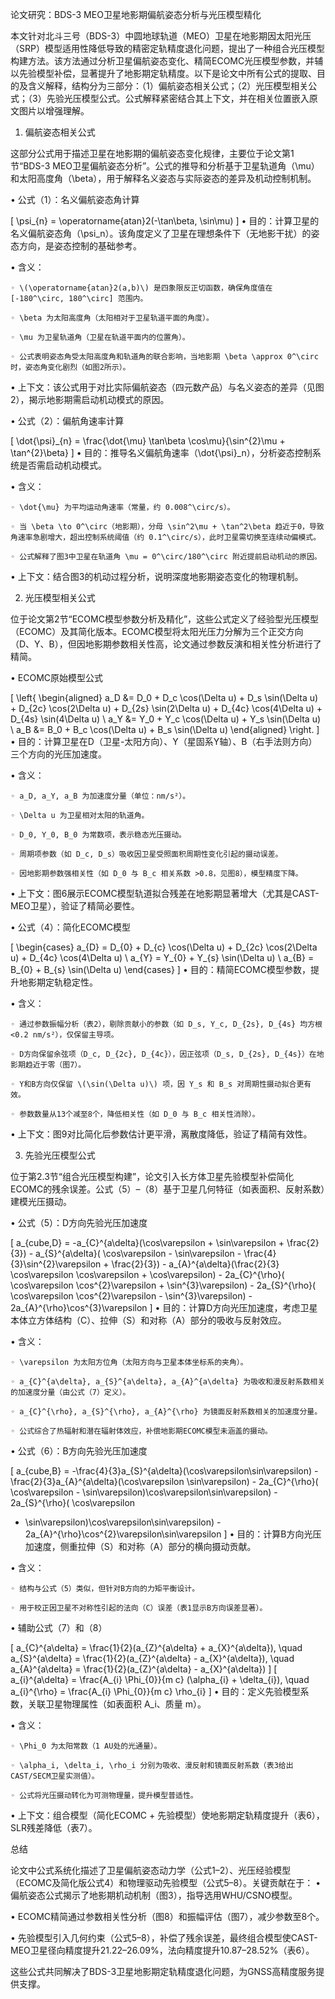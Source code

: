 论文研究：BDS-3 MEO卫星地影期偏航姿态分析与光压模型精化

本文针对北斗三号（BDS-3）中圆地球轨道（MEO）卫星在地影期因太阳光压（SRP）模型适用性降低导致的精密定轨精度退化问题，提出了一种组合光压模型构建方法。该方法通过分析卫星偏航姿态变化、精简ECOMC光压模型参数，并辅以先验模型补偿，显著提升了地影期定轨精度。以下是论文中所有公式的提取、目的及含义解释，结构分为三部分：（1）偏航姿态相关公式；（2）光压模型相关公式；（3）先验光压模型公式。公式解释紧密结合其上下文，并在相关位置嵌入原文图片以增强理解。

1. 偏航姿态相关公式

这部分公式用于描述卫星在地影期的偏航姿态变化规律，主要位于论文第1节“BDS-3 MEO卫星偏航姿态分析”。公式的推导和分析基于卫星轨道角（\mu）和太阳高度角（\beta），用于解释名义姿态与实际姿态的差异及机动控制机制。

• 公式（1）：名义偏航姿态角计算  

  \[
  \psi_{n} = \operatorname{atan}2(-\tan\beta, \sin\mu)
  \]
  • 目的：计算卫星的名义偏航姿态角（\psi_n）。该角度定义了卫星在理想条件下（无地影干扰）的姿态方向，是姿态控制的基础参考。  

  • 含义：  

    ◦ \(\operatorname{atan}2(a,b)\) 是四象限反正切函数，确保角度值在 [-180^\circ, 180^\circ] 范围内。  

    ◦ \beta 为太阳高度角（太阳相对于卫星轨道平面的角度）。  

    ◦ \mu 为卫星轨道角（卫星在轨道平面内的位置角）。  

    ◦ 公式表明姿态角受太阳高度角和轨道角的联合影响，当地影期 \beta \approx 0^\circ 时，姿态角变化剧烈（如图2所示）。  

  • 上下文：该公式用于对比实际偏航姿态（四元数产品）与名义姿态的差异（见图2），揭示地影期需启动机动模式的原因。

  

• 公式（2）：偏航角速率计算  

  \[
  \dot{\psi}_{n} = \frac{\dot{\mu} \tan\beta \cos\mu}{\sin^{2}\mu + \tan^{2}\beta}
  \]
  • 目的：推导名义偏航角速率（\dot{\psi}_n），分析姿态控制系统是否需启动机动模式。  

  • 含义：  

    ◦ \dot{\mu} 为平均运动角速率（常量，约 0.008^\circ/s）。  

    ◦ 当 \beta \to 0^\circ（地影期），分母 \sin^2\mu + \tan^2\beta 趋近于0，导致角速率急剧增大，超出控制系统阈值（约 0.1^\circ/s），此时卫星需切换至连续动偏模式。  

    ◦ 公式解释了图3中卫星在轨道角 \mu = 0^\circ/180^\circ 附近提前启动机动的原因。  

  • 上下文：结合图3的机动过程分析，说明深度地影期姿态变化的物理机制。

  

2. 光压模型相关公式

位于论文第2节“ECOMC模型参数分析及精化”，这些公式定义了经验型光压模型（ECOMC）及其简化版本。ECOMC模型将太阳光压力分解为三个正交方向（D、Y、B），但因地影期参数相关性高，论文通过参数反演和相关性分析进行了精简。

• ECOMC原始模型公式  

  \[
  \left\{
  \begin{aligned}
  a_D &= D_0 + D_c \cos(\Delta u) + D_s \sin(\Delta u) + D_{2c} \cos(2\Delta u) + D_{2s} \sin(2\Delta u) + D_{4c} \cos(4\Delta u) + D_{4s} \sin(4\Delta u) \\
  a_Y &= Y_0 + Y_c \cos(\Delta u) + Y_s \sin(\Delta u) \\
  a_B &= B_0 + B_c \cos(\Delta u) + B_s \sin(\Delta u)
  \end{aligned}
  \right.
  \]
  • 目的：计算卫星在D（卫星-太阳方向）、Y（星固系Y轴）、B（右手法则方向）三个方向的光压加速度。  

  • 含义：  

    ◦ a_D, a_Y, a_B 为加速度分量（单位：nm/s²）。  

    ◦ \Delta u 为卫星相对太阳的轨道角。  

    ◦ D_0, Y_0, B_0 为常数项，表示稳态光压摄动。  

    ◦ 周期项参数（如 D_c, D_s）吸收因卫星受照面积周期性变化引起的摄动误差。  

    ◦ 因地影期参数强相关性（如 D_0 与 B_c 相关系数 >0.8，见图8），模型精度下降。  

  • 上下文：图6展示ECOMC模型轨道拟合残差在地影期显著增大（尤其是CAST-MEO卫星），验证了精简必要性。

  
  

• 公式（4）：简化ECOMC模型  

  \[
  \begin{cases}
  a_{D} = D_{0} + D_{c} \cos(\Delta u) + D_{2c} \cos(2\Delta u) + D_{4c} \cos(4\Delta u) \\
  a_{Y} = Y_{0} + Y_{s} \sin(\Delta u) \\
  a_{B} = B_{0} + B_{s} \sin(\Delta u)
  \end{cases}
  \]
  • 目的：精简ECOMC模型参数，提升地影期定轨稳定性。  

  • 含义：  

    ◦ 通过参数振幅分析（表2），剔除贡献小的参数（如 D_s, Y_c, D_{2s}, D_{4s} 均方根 <0.2 nm/s²），仅保留主导项。  

    ◦ D方向保留余弦项（D_c, D_{2c}, D_{4c}），因正弦项（D_s, D_{2s}, D_{4s}）在地影期趋近于零（图7）。  

    ◦ Y和B方向仅保留 \(\sin(\Delta u)\) 项，因 Y_s 和 B_s 对周期性摄动拟合更有效。  

    ◦ 参数数量从13个减至8个，降低相关性（如 D_0 与 B_c 相关性消除）。  

  • 上下文：图9对比简化后参数估计更平滑，离散度降低，验证了精简有效性。

  
  

3. 先验光压模型公式

位于第2.3节“组合光压模型构建”，论文引入长方体卫星先验模型补偿简化ECOMC的残余误差。公式（5）–（8）基于卫星几何特征（如表面积、反射系数）建模光压摄动。

• 公式（5）：D方向先验光压加速度  

  \[
  a_{cube,D} = -a_{C}^{a\delta}(\cos\varepsilon + \sin\varepsilon + \frac{2}{3}) - a_{S}^{a\delta}( \cos\varepsilon - \sin\varepsilon - \frac{4}{3}\sin^{2}\varepsilon + \frac{2}{3}) - a_{A}^{a\delta}(\frac{2}{3} \cos\varepsilon \cos\varepsilon + \cos\varepsilon) - 2a_{C}^{\rho}( \cos\varepsilon \cos^{2}\varepsilon + \sin^{3}\varepsilon) - 2a_{S}^{\rho}( \cos\varepsilon
\cos^{2}\varepsilon - \sin^{3}\varepsilon) - 2a_{A}^{\rho}\cos^{3}\varepsilon
  \]
  • 目的：计算D方向光压加速度，考虑卫星本体立方体结构（C）、拉伸（S）和对称（A）部分的吸收与反射效应。  

  • 含义：  

    ◦ \varepsilon 为太阳方位角（太阳方向与卫星本体坐标系的夹角）。  

    ◦ a_{C}^{a\delta}, a_{S}^{a\delta}, a_{A}^{a\delta} 为吸收和漫反射系数相关的加速度分量（由公式（7）定义）。  

    ◦ a_{C}^{\rho}, a_{S}^{\rho}, a_{A}^{\rho} 为镜面反射系数相关的加速度分量。  

    ◦ 公式综合了热辐射和潜在辐射体效应，补偿地影期ECOMC模型未涵盖的摄动。  

• 公式（6）：B方向先验光压加速度  

  \[
  a_{cube,B} = -\frac{4}{3}a_{S}^{a\delta}(\cos\varepsilon\sin\varepsilon) - \frac{2}{3}a_{A}^{a\delta}(\cos\varepsilon \sin\varepsilon) - 2a_{C}^{\rho}( \cos\varepsilon - \sin\varepsilon)\cos\varepsilon\sin\varepsilon) - 2a_{S}^{\rho}( \cos\varepsilon
 + \sin\varepsilon)\cos\varepsilon\sin\varepsilon) - 2a_{A}^{\rho}\cos^{2}\varepsilon\sin\varepsilon
  \]
  • 目的：计算B方向光压加速度，侧重拉伸（S）和对称（A）部分的横向摄动贡献。  

  • 含义：  

    ◦ 结构与公式（5）类似，但针对B方向的力矩平衡设计。  

    ◦ 用于校正因卫星不对称性引起的法向（C）误差（表1显示B方向误差显著）。  

• 辅助公式（7）和（8）  

  \[
  a_{C}^{a\delta} = \frac{1}{2}(a_{Z}^{a\delta} + a_{X}^{a\delta}), \quad a_{S}^{a\delta} = \frac{1}{2}(a_{Z}^{a\delta} - a_{X}^{a\delta}), \quad a_{A}^{a\delta} = \frac{1}{2}(a_{Z}^{a\delta} - a_{X}^{a\delta})
  \]
  \[
  a_{i}^{a\delta} = \frac{A_{i} \Phi_{0}}{m c} (\alpha_{i} + \delta_{i}), \quad a_{i}^{\rho} = \frac{A_{i} \Phi_{0}}{m c} \rho_{i}
  \]
  • 目的：定义先验模型系数，关联卫星物理属性（如表面积 A_i、质量 m）。  

  • 含义：  

    ◦ \Phi_0 为太阳常数（1 AU处的光通量）。  

    ◦ \alpha_i, \delta_i, \rho_i 分别为吸收、漫反射和镜面反射系数（表3给出CAST/SECM卫星实测值）。  

    ◦ 公式将光压摄动转化为可测物理量，提升模型普适性。  

  • 上下文：组合模型（简化ECOMC + 先验模型）使地影期定轨精度提升（表6），SLR残差降低（表7）。

总结

论文中公式系统化描述了卫星偏航姿态动力学（公式1–2）、光压经验模型（ECOMC及简化版公式4）和物理驱动先验模型（公式5–8）。关键贡献在于：
• 偏航姿态公式揭示了地影期机动机制（图3），指导选用WHU/CSNO模型。

• ECOMC精简通过参数相关性分析（图8）和振幅评估（图7），减少参数至8个。

• 先验模型引入几何约束（公式5–8），补偿了残余误差，最终组合模型使CAST-MEO卫星径向精度提升21.22–26.09%，法向精度提升10.87–28.52%（表6）。

这些公式共同解决了BDS-3卫星地影期定轨精度退化问题，为GNSS高精度服务提供支撑。